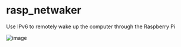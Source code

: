 # rasp_netwaker
Use IPv6 to remotely wake up the computer through the Raspberry Pi

![image](https://github.com/tuliwen/rasp_netwaker/assets/24313098/29f976be-b94e-4db5-9581-883cf2efde43)
